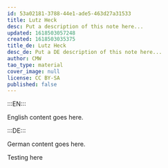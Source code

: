 ```yaml
---
id: 53a02181-3788-44e1-ade5-463d27a31533
title: Lutz Heck
desc: Put a description of this note here...
updated: 1618503057248
created: 1618503035375
title_de: Lutz Heck
desc_de: Put a DE description of this note here...
author: CMW
tao_type: material
cover_image: null
license: CC BY-SA
published: false
---
```


:::EN:::

English content goes here.

:::DE:::

German content goes here.

Testing here
